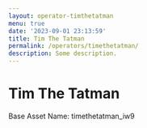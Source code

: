 ```yaml
---
layout: operator-timthetatman
menu: true
date: '2023-09-01 23:13:59'
title: Tim The Tatman
permalink: /operators/timethetatman/
description: Some description.
---
```


# Tim The Tatman

Base Asset Name: timethetatman_iw9